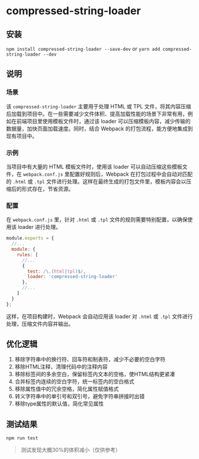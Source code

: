 # compressed-string-loader

## 安装
`npm install compressed-string-loader --save-dev`
or
`yarn add compressed-string-loader --dev`
## 说明

### 场景
该 `compressed-string-loader` 主要用于处理 HTML 或 TPL 文件，将其内容压缩后加载到项目中。在一些需要减少文件体积、提高加载性能的场景下非常有用，例如在前端项目里使用模板文件时，通过该 loader 可以压缩模板内容，减少传输的数据量，加快页面加载速度。同时，结合 Webpack 的打包流程，能方便地集成到现有项目中。
### 示例
当项目中有大量的 HTML 模板文件时，使用该 loader 可以自动压缩这些模板文件，在 `webpack.conf.js` 里配置好规则后，Webpack 在打包过程中会自动对匹配的 `.html` 或 `.tpl` 文件进行处理。这样在最终生成的打包文件里，模板内容会以压缩后的形式存在，节省资源。

### 配置
在 `webpack.conf.js` 里，针对 `.html` 或 `.tpl` 文件的规则需要特别配置，以确保使用该 loader 进行处理。
```js
module.exports = {
  //...
  module: {
    rules: [
      //...
      {
        test: /\.(html|tpl)$/,
        loader: 'compressed-string-loader'
      },
      //...
    ]
  }
};
```
这样，在项目构建时，Webpack 会自动应用该 loader 对 `.html` 或 `.tpl` 文件进行处理，压缩文件内容并输出。

## 优化逻辑
1. 移除字符串中的换行符、回车符和制表符，减少不必要的空白字符
1. 移除HTML注释，清理代码中的注释内容
1. 移除标签间的多余空白，保留标签内文本的空格，使HTML结构更紧凑
1. 合并标签内连续的空白字符，统一标签内的空白格式
1. 移除属性值中的冗余空格，简化属性赋值格式
1. 转义字符串中的单引号和双引号，避免字符串拼接时出错
1. 移除type属性的默认值，简化常见属性

## 测试结果
`npm run test`

> 测试发现大概30%的体积减小（仅供参考）
